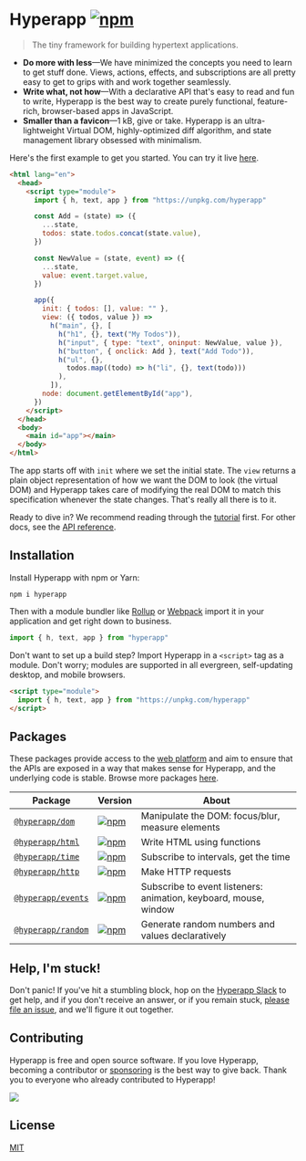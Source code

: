 # Hyperapp [![npm](https://img.shields.io/npm/v/hyperapp.svg?label=&color=1661EE)](https://github.com/jorgebucaran/hyperapp/releases/latest)

> The tiny framework for building hypertext applications.

- **Do more with less**—We have minimized the concepts you need to learn to get stuff done. Views, actions, effects, and subscriptions are all pretty easy to get to grips with and work together seamlessly.
- **Write what, not how**—With a declarative API that's easy to read and fun to write, Hyperapp is the best way to create purely functional, feature-rich, browser-based apps in JavaScript.
- **Smaller than a favicon**—1 kB, give or take. Hyperapp is an ultra-lightweight Virtual DOM, highly-optimized diff algorithm, and state management library obsessed with minimalism.

Here's the first example to get you started. You can try it live [here](https://codesandbox.io/s/hyperapp-playground-fwjlo).

<!-- prettier-ignore -->
```html
<html lang="en">
  <head>
    <script type="module">
      import { h, text, app } from "https://unpkg.com/hyperapp"

      const Add = (state) => ({
        ...state,
        todos: state.todos.concat(state.value),
      })

      const NewValue = (state, event) => ({
        ...state,
        value: event.target.value,
      })

      app({
        init: { todos: [], value: "" },
        view: ({ todos, value }) =>
          h("main", {}, [
            h("h1", {}, text("My Todos")),
            h("input", { type: "text", oninput: NewValue, value }),
            h("button", { onclick: Add }, text("Add Todo")),
            h("ul", {},
              todos.map((todo) => h("li", {}, text(todo)))
            ),
          ]),
        node: document.getElementById("app"),
      })
    </script>
  </head>
  <body>
    <main id="app"></main>
  </body>
</html>
```

The app starts off with `init` where we set the initial state. The `view` returns a plain object representation of how we want the DOM to look (the virtual DOM) and Hyperapp takes care of modifying the real DOM to match this specification whenever the state changes. That's really all there is to it.

Ready to dive in? We recommend reading through the [tutorial](docs/tutorial.md) first. For other docs, see the [API reference](docs/reference.md).

## Installation

Install Hyperapp with npm or Yarn:

```console
npm i hyperapp
```

Then with a module bundler like [Rollup](https://rollupjs.org) or [Webpack](https://webpack.js.org) import it in your application and get right down to business.

```js
import { h, text, app } from "hyperapp"
```

Don't want to set up a build step? Import Hyperapp in a `<script>` tag as a module. Don't worry; modules are supported in all evergreen, self-updating desktop, and mobile browsers.

```html
<script type="module">
  import { h, text, app } from "https://unpkg.com/hyperapp"
</script>
```

## Packages

These packages provide access to the [web platform](https://platform.html5.org) and aim to ensure that the APIs are exposed in a way that makes sense for Hyperapp, and the underlying code is stable. Browse more packages [here](https://github.com/jorgebucaran/hyperawesome).

| Package                           | Version                                                                                                                         | About                                                            |
| --------------------------------- | ------------------------------------------------------------------------------------------------------------------------------- | ---------------------------------------------------------------- |
| [`@hyperapp/dom`](/pkg/dom)       | [![npm](https://img.shields.io/badge/-in%20progress-ee4816)](https://www.npmjs.com/package/@hyperapp/dom)                       | Manipulate the DOM: focus/blur, measure elements                 |
| [`@hyperapp/html`](/pkg/html)     | [![npm](https://img.shields.io/npm/v/@hyperapp/html.svg?label=&color=1661ee)](https://www.npmjs.com/package/@hyperapp/html)     | Write HTML using functions                                       |
| [`@hyperapp/time`](/pkg/time)     | [![npm](https://img.shields.io/npm/v/@hyperapp/time.svg?label=&color=1661ee)](https://www.npmjs.com/package/@hyperapp/time)     | Subscribe to intervals, get the time                             |
| [`@hyperapp/http`](/pkg/http)     | [![npm](https://img.shields.io/npm/v/@hyperapp/http.svg?label=&color=1661ee)](https://www.npmjs.com/package/@hyperapp/http)     | Make HTTP requests                                               |
| [`@hyperapp/events`](/pkg/events) | [![npm](https://img.shields.io/npm/v/@hyperapp/events.svg?label=&color=1661ee)](https://www.npmjs.com/package/@hyperapp/events) | Subscribe to event listeners: animation, keyboard, mouse, window |
| [`@hyperapp/random`](/pkg/random) | [![npm](https://img.shields.io/badge/-in%20progress-ee4816)](https://www.npmjs.com/package/@hyperapp/random)                    | Generate random numbers and values declaratively                 |

## Help, I'm stuck!

Don't panic! If you've hit a stumbling block, hop on the [Hyperapp Slack](https://join.slack.com/t/hyperapp/shared_invite/zt-frxjw3hc-TB4MgH4t74iPrY05KF9Jcg) to get help, and if you don't receive an answer, or if you remain stuck, [please file an issue](https://github.com/jorgebucaran/hyperapp/issues/new), and we'll figure it out together.

## Contributing

Hyperapp is free and open source software. If you love Hyperapp, becoming a contributor or [sponsoring](https://github.com/sponsors/jorgebucaran) is the best way to give back. Thank you to everyone who already contributed to Hyperapp!

[![](https://opencollective.com/hyperapp/contributors.svg?width=1024&button=false)](https://github.com/jorgebucaran/hyperapp/graphs/contributors)

## License

[MIT](LICENSE.md)
